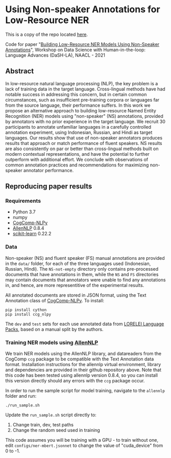 Using Non-speaker Annotations for Low-Resource NER
=====================
This is a copy of the repo located [here](https://github.com/CogComp/ns-annotation).

Code for paper "[Building Low-Resource NER Models Using Non-Speaker Annotations](https://cogcomp.seas.upenn.edu/papers/TMMR21.pdf)", Workshop on Data Science with Human-in-the-loop: Language Advances (DaSH-LA), NAACL - 2021

## Abstract
In low-resource natural language processing (NLP), the key problem is a lack of training data in the target language. Cross-lingual methods have had notable success in addressing this concern, but in certain common circumstances, such as insufficient pre-training corpora or languages far from the source language, their performance suffers. In this work we propose an alternative approach to building low-resource Named Entity Recognition (NER) models using "non-speaker" (NS) annotations, provided by annotators with no prior experience in the target language. We recruit 30 participants to annotate unfamiliar languages in a carefully controlled annotation experiment, using Indonesian, Russian, and Hindi as target languages. Our results show that use of non-speaker annotators produces results that approach or match performance of fluent speakers. NS results are also consistently on par or better than cross-lingual methods built on modern contextual representations, and have the potential to further outperform with additional effort. We conclude with observations of common annotation practices and recommendations for maximizing non-speaker annotator performance.

## Reproducing paper results

### Requirements
* Python 3.7
* numpy
* [CogComp-NLPy](https://github.com/CogComp/cogcomp-nlpy)
* [AllenNLP](https://github.com/allenai/allennlp) 0.8.4
* [scikit-learn](https://scikit-learn.org/stable/) 0.22.2 

### Data
Non-speaker (NS) and fluent speaker (FS) manual annotations are provided in the `data/` folder, for each of the three languages used (Indonesian, Russian, Hindi). The `NS-not-empty` directory only contains pre-processed documents that have annotations in them, while the `NS` and `FS` directories may contain documents that annotators were unable to find any annotations in, and hence, are more representitive of the experimental results. 

All annotated documents are stored in JSON format, using the Text Annotation class of [CogComp-NLPy](https://github.com/CogComp/cogcomp-nlpy). To install:
```
pip install cython
pip install ccg_nlpy
```

The `dev` and `test` sets for each use annotated data from [LORELEI Language Packs](https://www.aclweb.org/anthology/L16-1521/), based on a manual split by the authors. 

### Training NER models using [AllenNLP](https://github.com/allenai/allennlp)
We train NER models using the AllenNLP library, and datareaders from the CogComp `ccg` package to be compatible with the Text Annotation data format. Installation instructions for the allennlp virtual environment, library and dependencies are provided in their github repository above. Note that this code has been tested using allennlp version 0.8.4, so you can install this version directly should any errors with the `ccg` package occur.

In order to run the sample script for model training, navigate to the `allennlp` folder and run:
```
./run_sample.sh
```
Update the `run_sample.sh` script directly to: 
1. Change train, dev, test paths
2. Change the random seed used in training

This code assumes you will be training with a GPU - to train without one, edit `configs/ner-mbert.jsonnet` to change the value of "cuda_device" from 0 to -1.
